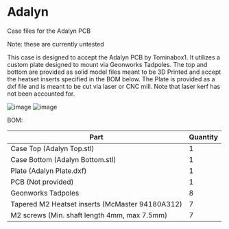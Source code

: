 # Adalyn
Case files for the Adalyn PCB

Note: these are currently untested

This case is designed to accept the Adalyn PCB by Tominabox1. It utilizes a custom plate designed to mount via Geonworks Tadpoles. The top and bottom are provided as solid model files meant to be 3D Printed and accept the heatset inserts specified in the BOM below. The Plate is provided as a dxf file and is meant to be cut via laser or CNC mill. Note that laser kerf has not been accounted for.

![image](https://user-images.githubusercontent.com/81333517/142237589-c1c6f3fa-b7c2-49bb-8dd9-f7e79cebff6b.png)
![image](https://user-images.githubusercontent.com/81333517/142237604-8aed40f1-4cee-4f7a-ac10-0466ebf9a834.png)

BOM:

| Part  | Quantity |
| --- | --- |
| Case Top (Adalyn Top.stl) | 1 |
| Case Bottom (Adalyn Bottom.stl) | 1  |
| Plate (Adalyn Plate.dxf) | 1  |
| PCB (Not provided) | 1  |
| Geonworks Tadpoles | 8  |
| Tapered M2 Heatset inserts (McMaster 94180A312) | 7  |
| M2 screws (Min. shaft length 4mm, max 7.5mm) | 7  |
